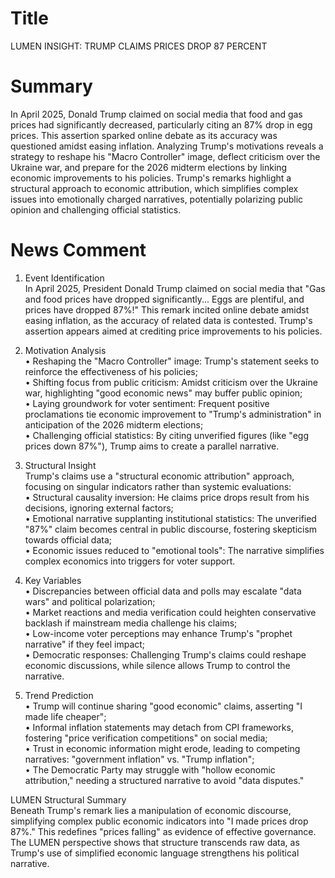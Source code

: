 # Title
LUMEN INSIGHT: TRUMP CLAIMS PRICES DROP 87 PERCENT

# Summary
In April 2025, Donald Trump claimed on social media that food and gas prices had significantly decreased, particularly citing an 87% drop in egg prices. This assertion sparked online debate as its accuracy was questioned amidst easing inflation. Analyzing Trump's motivations reveals a strategy to reshape his "Macro Controller" image, deflect criticism over the Ukraine war, and prepare for the 2026 midterm elections by linking economic improvements to his policies. Trump's remarks highlight a structural approach to economic attribution, which simplifies complex issues into emotionally charged narratives, potentially polarizing public opinion and challenging official statistics.

# News Comment
1. Event Identification  
In April 2025, President Donald Trump claimed on social media that "Gas and food prices have dropped significantly... Eggs are plentiful, and prices have dropped 87%!" This remark incited online debate amidst easing inflation, as the accuracy of related data is contested. Trump's assertion appears aimed at crediting price improvements to his policies.

2. Motivation Analysis  
   • Reshaping the "Macro Controller" image: Trump's statement seeks to reinforce the effectiveness of his policies;  
   • Shifting focus from public criticism: Amidst criticism over the Ukraine war, highlighting "good economic news" may buffer public opinion;  
   • Laying groundwork for voter sentiment: Frequent positive proclamations tie economic improvement to "Trump's administration" in anticipation of the 2026 midterm elections;  
   • Challenging official statistics: By citing unverified figures (like "egg prices down 87%"), Trump aims to create a parallel narrative.

3. Structural Insight  
Trump's claims use a "structural economic attribution" approach, focusing on singular indicators rather than systemic evaluations:  
   • Structural causality inversion: He claims price drops result from his decisions, ignoring external factors;  
   • Emotional narrative supplanting institutional statistics: The unverified "87%" claim becomes central in public discourse, fostering skepticism towards official data;  
   • Economic issues reduced to "emotional tools": The narrative simplifies complex economics into triggers for voter support.

4. Key Variables  
   • Discrepancies between official data and polls may escalate "data wars" and political polarization;  
   • Market reactions and media verification could heighten conservative backlash if mainstream media challenge his claims;  
   • Low-income voter perceptions may enhance Trump's "prophet narrative" if they feel impact;  
   • Democratic responses: Challenging Trump's claims could reshape economic discussions, while silence allows Trump to control the narrative.

5. Trend Prediction  
   • Trump will continue sharing "good economic" claims, asserting "I made life cheaper";  
   • Informal inflation statements may detach from CPI frameworks, fostering "price verification competitions" on social media;  
   • Trust in economic information might erode, leading to competing narratives: "government inflation" vs. "Trump inflation";  
   • The Democratic Party may struggle with "hollow economic attribution," needing a structured narrative to avoid "data disputes."

LUMEN Structural Summary  
Beneath Trump's remark lies a manipulation of economic discourse, simplifying complex public economic indicators into "I made prices drop 87%." This redefines "prices falling" as evidence of effective governance. The LUMEN perspective shows that structure transcends raw data, as Trump's use of simplified economic language strengthens his political narrative.
